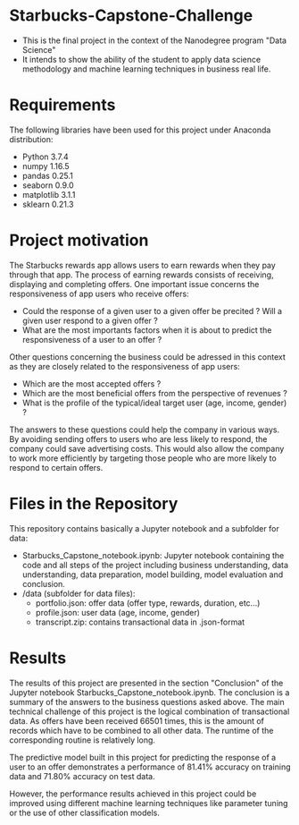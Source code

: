 # Starbucks-Capstone-Challenge

- This is the final project in the context of the Nanodegree program "Data Science"
- It intends to show the ability of the student to apply data science methodology and machine learning techniques in business real life.

# Requirements
The following libraries have been used for this project under Anaconda distribution:

- Python 3.7.4
- numpy 1.16.5
- pandas 0.25.1
- seaborn 0.9.0
- matplotlib 3.1.1
- sklearn 0.21.3

# Project motivation

The Starbucks rewards app allows users to earn rewards when they pay through that app. The process of earning rewards consists of receiving, displaying and completing offers. One important issue concerns the responsiveness of app users who receive offers:

- Could the response of a given user to a given offer be precited ? Will a given user respond to a given offer ?
- What are the most importants factors when it is about to predict the responsiveness of a user to an offer ?

Other questions concerning the business could be adressed in this context as they are closely related to the responsiveness of app users:

- Which are the most accepted offers ?
- Which are the most beneficial offers from the perspective of revenues ?
- What is the profile of the typical/ideal target user (age, income, gender) ?

The answers to these questions could help the company in various ways. By avoiding sending offers to users who are less likely to respond, the company could save advertising costs. This would also allow the company to work more efficiently by targeting those people who are more likely to respond to certain offers. 

# Files in the Repository

This repository contains basically a Jupyter notebook and a subfolder for data:
- Starbucks_Capstone_notebook.ipynb: Jupyter notebook containing the code and all steps of the project including business understanding, data understanding, data preparation, model building, model evaluation and conclusion.
- /data (subfolder for data files):
  - portfolio.json: offer data (offer type, rewards, duration, etc...)
  - profile.json: user data (age, income, gender)
  - transcript.zip: contains transactional data in .json-format

# Results

The results of this project are presented in the section "Conclusion" of the Jupyter notebook Starbucks_Capstone_notebook.ipynb. The conclusion is a summary of the answers to the business questions asked above. 
The main technical challenge of this project is the logical combination of transactional data. As offers have been received 66501 times, this is the amount of records which have to be combined to all other data. The runtime of the corresponding routine is relatively long. 

The predictive model built in this project for predicting the response of a user to an offer demonstrates a performance of 81.41% accuracy on training data and 71.80% accuracy on test data.

However, the performance results achieved in this project could be improved using different machine learning techniques like parameter tuning or the use of other classification models.
 
